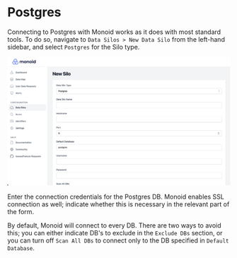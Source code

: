 # Postgres

Connecting to Postgres with Monoid works as it does with most standard tools. To do so, navigate to `Data Silos > New Data Silo` from the left-hand sidebar, and select `Postgres` for the Silo type. 

![Creating a Postgres Silo](../../img/postgres-silo.png)

Enter the connection credentials for the Postgres DB. Monoid enables SSL connection as well; indicate whether this is necessary in the relevant part of the form. 

By default, Monoid will connect to every DB. There are two ways to avoid this; you can either indicate DB's to exclude in the `Exclude DBs` section, or you can turn off `Scan All DBs` to connect only to the DB specified in `Default Database`.